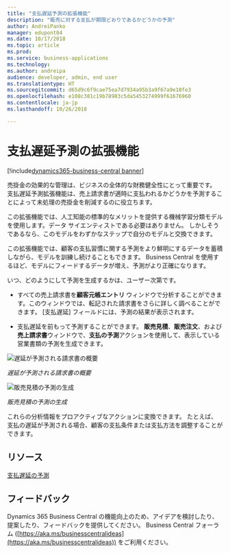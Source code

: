 ```yaml
---
title: "支払遅延予測の拡張機能"
description: "販売に対する支払が期限どおりであるかどうかの予測"
author: AndreiPanko
manager: edupont04
ms.date: 10/17/2018
ms.topic: article
ms.prod: 
ms.service: business-applications
ms.technology: 
ms.author: andreipa
audience: developer, admin, end user
ms.translationtype: HT
ms.sourcegitcommit: d65d9c6f9cae75ea7d7934a95b3a9f67a9e10fe3
ms.openlocfilehash: e108c381c19b78983c5da5453274999f61676960
ms.contentlocale: ja-jp
ms.lasthandoff: 10/26/2018

---
```


# <a name="late-payment-prediction-extension"></a>支払遅延予測の拡張機能

[!include[dynamics365-business-central banner](../includes/dynamics365-business-central.md)]

売掛金の効果的な管理は、ビジネスの全体的な財務健全性にとって重要です。 支払遅延予測拡張機能は、売上請求書が適時に支払われるかどうかを予測することによって未処理の売掛金を削減するのに役立ちます。

この拡張機能では、人工知能の標準的なメリットを提供する機械学習分類モデルを使用します。データ サイエンティストである必要はありません。 しかしそうであるなら、このモデルをわずかなステップで自分のモデルと交換できます。 

この拡張機能では、顧客の支払習慣に関する予測をより鮮明にするデータを蓄積しながら、モデルを訓練し続けることもできます。 Business Central を使用するほど、モデルにフィードするデータが増え、予測がより正確になります。

いつ、どのようにして予測を生成するかは、ユーザー次第です。

-   すべての売上請求書を**顧客元帳エントリ** ウィンドウで分析することができます。このウィンドウでは、転記された請求書をさらに詳しく調べることができます。 [支払遅延] フィールドには、予測の結果が表示されます。

-   支払遅延を前もって予測することができます。 **販売見積**、**販売注文**、および**売上請求書**ウィンドウで、**支払の予測**アクションを使用して、表示している営業書類の予測を生成できます。

![遅延が予測される請求書の概要](media/LPP_List.png "遅延が予測される請求書の概要")

*遅延が予測される請求書の概要*

![販売見積の予測の生成](media/LPP_Quote.png "販売見積の予測の生成")

*販売見積の予測の生成*

これらの分析情報をプロアクティブなアクションに変換できます。 たとえば、支払の遅延が予測される場合、顧客の支払条件または支払方法を調整することができます。

## <a name="resources"></a>リソース
[支払遅延の予測](https://docs.microsoft.com/en-us/dynamics365/business-central/ui-extensions-late-payment-prediction)

## <a name="tell-us-what-you-think"></a>フィードバック
Dynamics 365 Business Central の機能向上のため、アイデアを検討したり、提案したり、フィードバックを提供してください。 Business Central フォーラム ([https://aka.ms/businesscentralideas](https://aka.ms/businesscentralideas)) をご利用ください。

